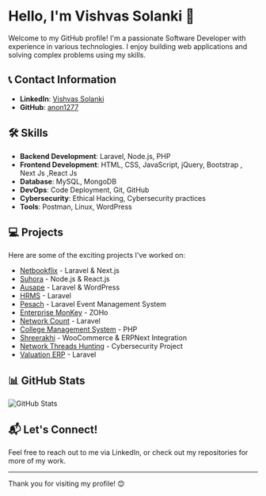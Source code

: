 # Hello, I'm **Vishvas Solanki** 👋

Welcome to my GitHub profile! I'm a passionate Software Developer with experience in various technologies. I enjoy building web applications and solving complex problems using my skills. 

## 📞 Contact Information
- **LinkedIn**: [Vishvas Solanki](https://www.linkedin.com/in/vishvas-solanki-293587192)
- **GitHub**: [anon1277](https://github.com/anon1277)

## 🛠️ Skills
- **Backend Development**: Laravel, Node.js, PHP
- **Frontend Development**: HTML, CSS, JavaScript, jQuery, Bootstrap , Next Js ,React Js
- **Database**: MySQL, MongoDB
- **DevOps**: Code Deployment, Git, GitHub
- **Cybersecurity**: Ethical Hacking, Cybersecurity practices
- **Tools**: Postman, Linux, WordPress

## 💻 Projects
Here are some of the exciting projects I've worked on:

- [Netbookflix](#) - Laravel & Next.js
- [Suhora](#) - Node.js & React.js
- [Ausape](#) - Laravel & WordPress
- [HRMS](#) - Laravel
- [Pesach](#) - Laravel Event Management System
- [Enterprise MonKey](#) - ZOHo
- [Network Count](#) - Laravel
- [College Management System](#) - PHP
- [Shreerakhi](#) - WooCommerce & ERPNext Integration
- [Network Threads Hunting](#) - Cybersecurity Project
- [Valuation ERP](#) - Laravel

## 📊 GitHub Stats
![GitHub Stats](https://github-readme-stats.vercel.app/api?username=anon1277&show_icons=true&hide_title=true)

## 📬 Let's Connect!
Feel free to reach out to me via LinkedIn, or check out my repositories for more of my work.

---

Thank you for visiting my profile! 😊
